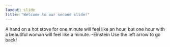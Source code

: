 ```yaml
---
layout: slide
title: "Welcome to our second slide!"
---
```

A hand on a hot stove for one minute will feel like an hour, but one hour with a beautiful woman will feel like a minute. -Einstein
Use the left arrow to go back!
